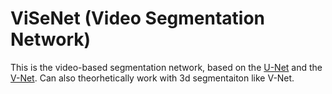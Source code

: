 # ViSeNet (Video Segmentation Network)

This is the video-based segmentation network, based on the [U-Net](https://github.com/zhixuhao/unet) and the [V-Net](https://arxiv.org/abs/1606.04797). Can also theorhetically work with 3d segmentaiton like V-Net.